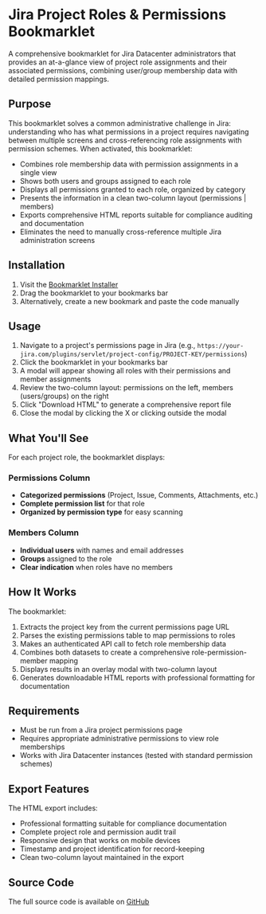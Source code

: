 # Jira Project Roles & Permissions Bookmarklet

A comprehensive bookmarklet for Jira Datacenter administrators that provides an at-a-glance view of project role assignments and their associated permissions, combining user/group membership data with detailed permission mappings.

## Purpose

This bookmarklet solves a common administrative challenge in Jira: understanding who has what permissions in a project requires navigating between multiple screens and cross-referencing role assignments with permission schemes. When activated, this bookmarklet:

- Combines role membership data with permission assignments in a single view
- Shows both users and groups assigned to each role
- Displays all permissions granted to each role, organized by category
- Presents the information in a clean two-column layout (permissions | members)
- Exports comprehensive HTML reports suitable for compliance auditing and documentation
- Eliminates the need to manually cross-reference multiple Jira administration screens

## Installation

1. Visit the [Bookmarklet Installer](https://austegard.com/web-utilities/bookmarklet-installer.html?bookmarklet=jira_project_role_permissions_and_users.js)
2. Drag the bookmarklet to your bookmarks bar
3. Alternatively, create a new bookmark and paste the code manually

## Usage

1. Navigate to a project's permissions page in Jira (e.g., `https://your-jira.com/plugins/servlet/project-config/PROJECT-KEY/permissions`)
2. Click the bookmarklet in your bookmarks bar
3. A modal will appear showing all roles with their permissions and member assignments
4. Review the two-column layout: permissions on the left, members (users/groups) on the right
5. Click "Download HTML" to generate a comprehensive report file
6. Close the modal by clicking the X or clicking outside the modal

## What You'll See

For each project role, the bookmarklet displays:

### Permissions Column
- **Categorized permissions** (Project, Issue, Comments, Attachments, etc.)
- **Complete permission list** for that role
- **Organized by permission type** for easy scanning

### Members Column  
- **Individual users** with names and email addresses
- **Groups** assigned to the role
- **Clear indication** when roles have no members

## How It Works

The bookmarklet:
1. Extracts the project key from the current permissions page URL
2. Parses the existing permissions table to map permissions to roles
3. Makes an authenticated API call to fetch role membership data
4. Combines both datasets to create a comprehensive role-permission-member mapping
5. Displays results in an overlay modal with two-column layout
6. Generates downloadable HTML reports with professional formatting for documentation

## Requirements

- Must be run from a Jira project permissions page
- Requires appropriate administrative permissions to view role memberships
- Works with Jira Datacenter instances (tested with standard permission schemes)

## Export Features

The HTML export includes:
- Professional formatting suitable for compliance documentation
- Complete project role and permission audit trail
- Responsive design that works on mobile devices
- Timestamp and project identification for record-keeping
- Clean two-column layout maintained in the export

## Source Code

The full source code is available on [GitHub](https://github.com/oaustegard/bookmarklets/blob/main/jira_project_role_permissions_and_users.js)

